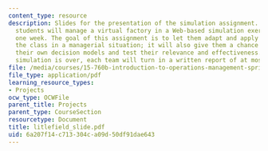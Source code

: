 ```yaml
---
content_type: resource
description: Slides for the presentation of the simulation assignment. Teams of three
  students will manage a virtual factory in a Web-based simulation exercise for about
  one week. The goal of this assignment is to let them adapt and apply concepts from
  the class in a managerial situation; it will also give them a chance to formalize
  their own decision models and test their relevance and effectiveness. After the
  simulation is over, each team will turn in a written report of at most four pages.
file: /media/courses/15-760b-introduction-to-operations-management-spring-2004/6a207f14c713304ca09d50df91dae643_litlefield_slide.pdf
file_type: application/pdf
learning_resource_types:
- Projects
ocw_type: OCWFile
parent_title: Projects
parent_type: CourseSection
resourcetype: Document
title: litlefield_slide.pdf
uid: 6a207f14-c713-304c-a09d-50df91dae643
---
```

